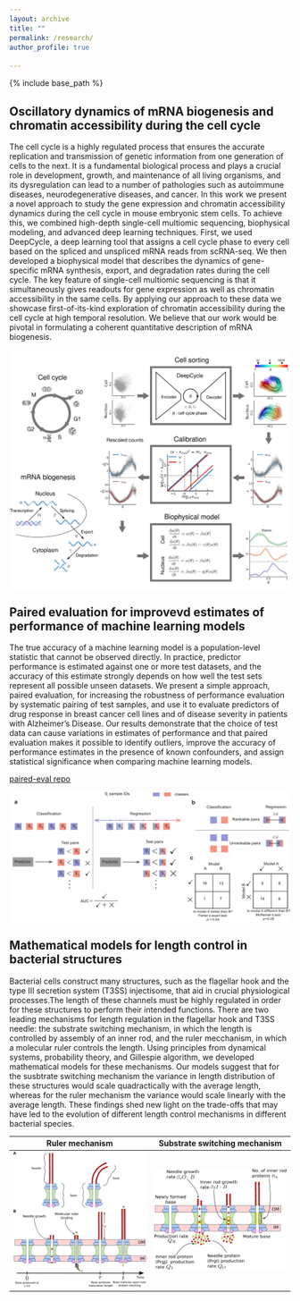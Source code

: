 ```yaml
---
layout: archive
title: ""
permalink: /research/
author_profile: true

---
```


{% include base_path %}
## Oscillatory dynamics of mRNA biogenesis and chromatin accessibility during the cell cycle
The cell cycle is a highly regulated process that ensures the accurate replication and transmission of genetic information from one generation of cells to the next. It is a fundamental biological process and plays a crucial role in development, growth, and maintenance of all living organisms, and its dysregulation can lead to a number of pathologies such as autoimmune diseases, neurodegenerative diseases, and cancer. In this work we present a novel approach to study the gene expression and chromatin accessibility dynamics during the cell cycle in mouse embryonic stem cells. To achieve this, we combined high-depth single-cell multiomic sequencing, biophysical modeling, and advanced deep learning techniques. First, we used DeepCycle, a deep learning tool that assigns a cell cycle phase to every cell based on the spliced and unspliced mRNA reads from scRNA-seq. We then developed a biophysical model that describes the dynamics of gene-specific mRNA synthesis, export, and degradation rates during the cell cycle. The key feature of single-cell multiomic sequencing is that it simultaneously gives readouts for gene expression as well as chromatin accessibility in the same cells. By applying our approach to these data we showcase first-of-its-kind exploration of chromatin accessibility during the cell cycle at high temporal resolution. We believe that our work would be pivotal in formulating a coherent quantitative description of mRNA biogenesis.

<p align="center">
<p align="center">
<img src="/files/fouriecc_schematic.png" 
        alt="Picture" 
        width="800" 
        style="display: block; margin: 0 auto" />
</p>

## Paired evaluation for improvevd estimates of performance of machine learning models

The true accuracy of a machine learning model is a population-level statistic that cannot be observed directly. In practice, predictor performance is estimated against one or more test datasets, and the accuracy of this estimate strongly depends on how well the test sets represent all possible unseen datasets. We present a simple approach, paired evaluation, for increasing the robustness of performance evaluation by systematic pairing of test samples, and use it to evaluate predictors of drug response in breast cancer cell lines and of disease severity in patients with Alzheimer’s Disease. Our results demonstrate that the choice of test data can cause variations in estimates of performance and that paired evaluation makes it possible to identify outliers, improve the accuracy of performance estimates in the presence of known confounders, and assign statistical significance when comparing machine learning models.

[paired-eval repo](https://github.com/labsyspharm/paired-eval)
<p align="center">
<img src="/files/lpocv_schematic.png" 
        alt="Picture" 
        width="800" 
        style="display: block; margin: 0 auto" />
</p>

## Mathematical models for length control in bacterial structures

Bacterial cells construct many structures, such as the flagellar hook and the type III secretion system (T3SS) injectisome, that aid in crucial physiological processes.The length of these channels must be highly regulated in order for these structures to perform their intended functions. There are two leading mechanisms for length regulation in the flagellar hook and T3SS needle: the substrate switching mechanism, in which the length is controlled by assembly of an inner rod, and the ruler mecchanism, in which a molecular ruler controls the length. Using principles from dynamical systems, probability theory, and Gillespie algorithm, we developed mathematical models for these mechanisms. Our models suggest that for the susbtrate switching mechanism the variance in length distribution of these structures would scale quadractically with the average length, whereas for the ruler mechanism the variance would scale linearly with the average length. These findings shed new light on the trade-offs that may have led to the evolution of different length control mechanisms in different bacterial species.

| Ruler mechanism | Substrate switching mechanism |
| :-----------------------------------------------------: | :---------------------------------------------: |
| <img src="/files/ruler_model.jpg" width="500"/> | <img src="/files/substrate_switching.png" width="500"/> |


